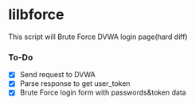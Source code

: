 # lilbforce

This script will Brute Force DVWA login page(hard diff)

### To-Do

- [x] Send request to DVWA
- [x] Parse response to get user_token
- [x] Brute Force login form with passwords&token data
